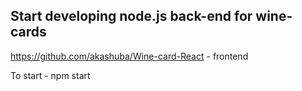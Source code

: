 ## Start developing node.js back-end for wine-cards 
https://github.com/akashuba/Wine-card-React - frontend

To start - npm start
